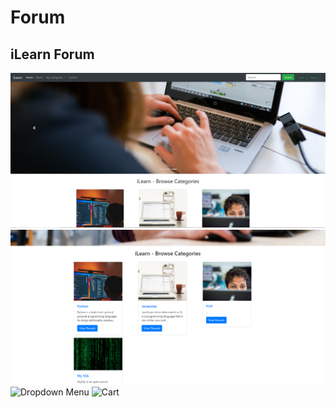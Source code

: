 # Forum
## **iLearn Forum**


![index.php](screenshot/Screenshot%202023-09-26%20000259.png)
![threadlist.php](screenshot/screenshot2.png)
![Dropdown Menu](serafeim2/screenshot/Screenshot%202023-09-14%20091905.png)
![Cart](serafeim2/screenshot/Screenshot%202023-09-14%20091930.png)


